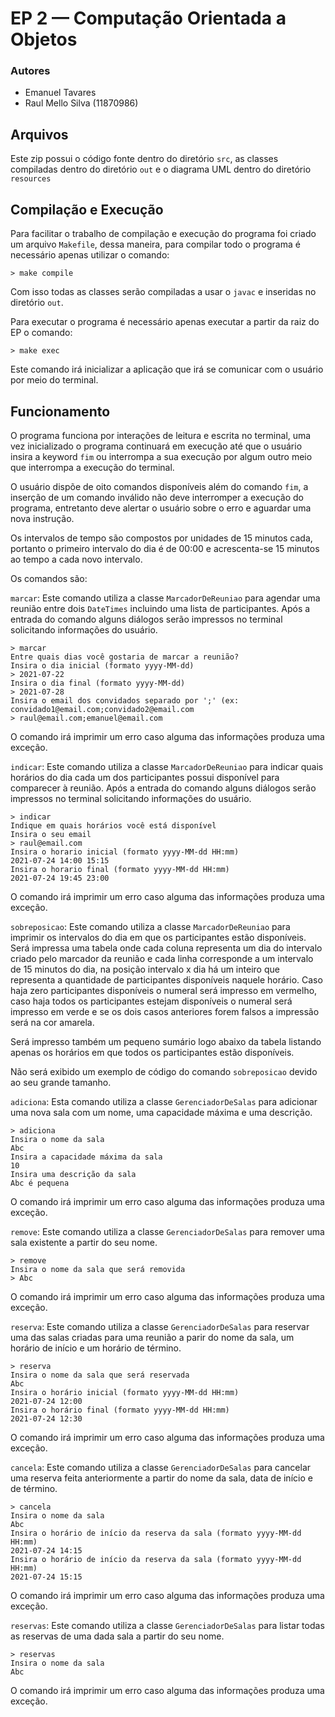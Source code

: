 # EP 2 — Computação Orientada a Objetos
### Autores
- Emanuel Tavares 
- Raul Mello Silva (11870986)

## Arquivos
Este zip possui o código fonte dentro do diretório `src`, as classes 
compiladas dentro do diretório `out` e o diagrama UML dentro do diretório 
`resources`

## Compilação e Execução
Para facilitar o trabalho de compilação e execução do programa foi criado um
arquivo `Makefile`, dessa maneira, para compilar todo o programa é necessário 
apenas utilizar o comando:

```> make compile```

Com isso todas as classes serão compiladas a usar o `javac` e inseridas no 
diretório `out`.

Para executar o programa é necessário apenas executar a partir da raiz do EP 
o comando:

```> make exec```

Este comando irá inicializar a aplicação que irá se comunicar com o usuário 
por meio do terminal.

## Funcionamento
O programa funciona por interações de leitura e escrita no terminal, 
uma vez inicializado o programa continuará em execução até que o usuário 
insira a keyword `fim` ou interrompa a sua execução por algum outro meio que 
interrompa a execução do terminal.

O usuário dispõe de oito comandos disponíveis além do comando `fim`, a 
inserção de um comando inválido não deve interromper a execução do programa, 
entretanto deve alertar o usuário sobre o erro e aguardar uma nova instrução.

Os intervalos de tempo são compostos por unidades de 15 minutos cada, portanto 
o primeiro intervalo do dia é de 00:00 e acrescenta-se 15 minutos ao tempo a 
cada novo intervalo.

Os comandos são:

`marcar`: Este comando utiliza a classe `MarcadorDeReuniao` para agendar uma 
reunião entre dois `DateTimes` incluindo uma lista de participantes. Após a 
entrada do comando alguns diálogos serão impressos no terminal solicitando 
informações do usuário.

```
> marcar
Entre quais dias você gostaria de marcar a reunião?
Insira o dia inicial (formato yyyy-MM-dd)
> 2021-07-22
Insira o dia final (formato yyyy-MM-dd)
> 2021-07-28
Insira o email dos convidados separado por ';' (ex: convidado1@email.com;convidado2@email.com
> raul@email.com;emanuel@email.com
```

O comando irá imprimir um erro caso alguma das informações produza uma exceção.

`indicar`: Este comando utiliza a classe `MarcadorDeReuniao` para indicar 
quais horários do dia cada um dos participantes possui disponível para 
comparecer à reunião. Após a entrada do comando alguns diálogos serão 
impressos no terminal solicitando informações do usuário.

```
> indicar
Indique em quais horários você está disponível
Insira o seu email
> raul@email.com
Insira o horario inicial (formato yyyy-MM-dd HH:mm)
2021-07-24 14:00 15:15
Insira o horario final (formato yyyy-MM-dd HH:mm)
2021-07-24 19:45 23:00
```

O comando irá imprimir um erro caso alguma das informações produza uma exceção.

`sobreposicao`: Este comando utiliza a classe `MarcadorDeReuniao` para imprimir 
os intervalos do dia em que os participantes estão disponíveis. Será impressa 
uma tabela onde cada coluna representa um dia do intervalo criado pelo 
marcador da reunião e cada linha corresponde a um intervalo de 15 minutos do 
dia, na posição intervalo x dia há um inteiro que representa a quantidade de 
participantes disponíveis naquele horário. Caso haja zero participantes 
disponíveis o numeral será impresso em vermelho, caso haja todos os 
participantes estejam disponíveis o numeral será impresso em verde e se os 
dois casos anteriores forem falsos a impressão será na cor amarela.

Será impresso também um pequeno sumário logo abaixo da tabela listando apenas 
os horários em que todos os participantes estão disponíveis.

Não será exibido um exemplo de código do comando `sobreposicao` devido ao seu 
grande tamanho.

`adiciona`: Esta comando utiliza a classe `GerenciadorDeSalas` para adicionar 
uma nova sala com um nome, uma capacidade máxima e uma descrição.

```
> adiciona
Insira o nome da sala
Abc
Insira a capacidade máxima da sala
10
Insira uma descrição da sala
Abc é pequena
```

O comando irá imprimir um erro caso alguma das informações produza uma exceção.

`remove`: Este comando utiliza a classe `GerenciadorDeSalas` para remover uma 
sala existente a partir do seu nome.

```
> remove
Insira o nome da sala que será removida
> Abc
```

O comando irá imprimir um erro caso alguma das informações produza uma exceção.

`reserva`: Este comando utiliza a classe `GerenciadorDeSalas` para reservar 
uma das salas criadas para uma reunião a parir do nome da sala, um horário de 
início e um horário de término.

```
> reserva
Insira o nome da sala que será reservada
Abc
Insira o horário inicial (formato yyyy-MM-dd HH:mm)
2021-07-24 12:00
Insira o horário final (formato yyyy-MM-dd HH:mm)
2021-07-24 12:30
```
O comando irá imprimir um erro caso alguma das informações produza uma exceção.


`cancela`: Este comando utiliza a classe `GerenciadorDeSalas` para cancelar 
uma reserva feita anteriormente a partir do nome da sala, data de início e de 
término.

```
> cancela
Insira o nome da sala
Abc
Insira o horário de início da reserva da sala (formato yyyy-MM-dd HH:mm)
2021-07-24 14:15
Insira o horário de início da reserva da sala (formato yyyy-MM-dd HH:mm)
2021-07-24 15:15
```

O comando irá imprimir um erro caso alguma das informações produza uma exceção.

`reservas`: Este comando utiliza a classe `GerenciadorDeSalas` para listar 
todas as reservas de uma dada sala a partir do seu nome.

```
> reservas
Insira o nome da sala
Abc
```

O comando irá imprimir um erro caso alguma das informações produza uma exceção.
